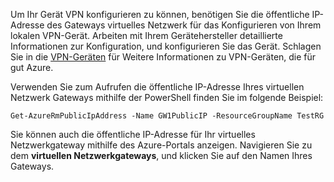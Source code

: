 
Um Ihr Gerät VPN konfigurieren zu können, benötigen Sie die öffentliche IP-Adresse des Gateways virtuelles Netzwerk für das Konfigurieren von Ihrem lokalen VPN-Gerät. Arbeiten mit Ihrem Gerätehersteller detaillierte Informationen zur Konfiguration, und konfigurieren Sie das Gerät. Schlagen Sie in die [VPN-Geräten](../articles/vpn-gateway/vpn-gateway-about-vpn-devices.md) für Weitere Informationen zu VPN-Geräten, die für gut Azure.

Verwenden Sie zum Aufrufen die öffentliche IP-Adresse Ihres virtuellen Netzwerk Gateways mithilfe der PowerShell finden Sie im folgende Beispiel:

    Get-AzureRmPublicIpAddress -Name GW1PublicIP -ResourceGroupName TestRG

Sie können auch die öffentliche IP-Adresse für Ihr virtuelles Netzwerkgateway mithilfe des Azure-Portals anzeigen. Navigieren Sie zu dem **virtuellen Netzwerkgateways**, und klicken Sie auf den Namen Ihres Gateways.